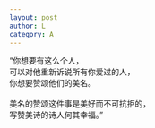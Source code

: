 ```yaml
---
layout: post
author: L
category: A
---
```


“你想要有这么个人，<br>
可以对他重新诉说所有你爱过的人，<br>
你想要赞颂他们的美名。<br>
<br>
美名的赞颂这件事是美好而不可抗拒的，<br>
写赞美诗的诗人何其幸福。”<br>
